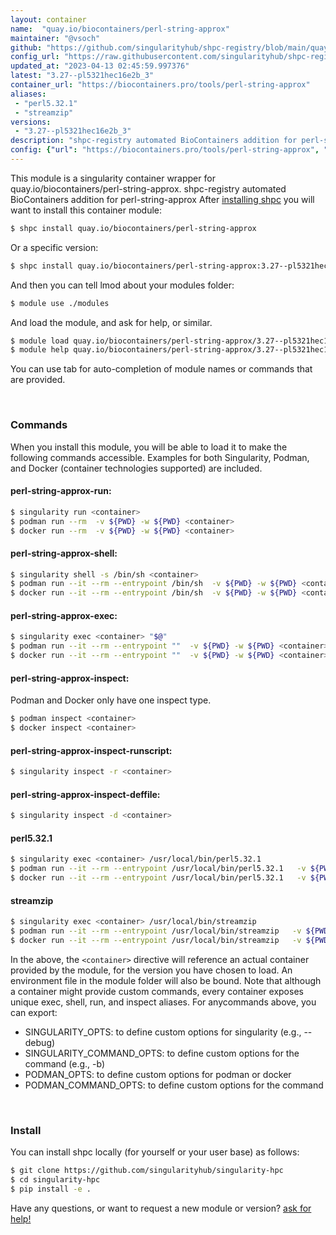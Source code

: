 ```yaml
---
layout: container
name:  "quay.io/biocontainers/perl-string-approx"
maintainer: "@vsoch"
github: "https://github.com/singularityhub/shpc-registry/blob/main/quay.io/biocontainers/perl-string-approx/container.yaml"
config_url: "https://raw.githubusercontent.com/singularityhub/shpc-registry/main/quay.io/biocontainers/perl-string-approx/container.yaml"
updated_at: "2023-04-13 02:45:59.997376"
latest: "3.27--pl5321hec16e2b_3"
container_url: "https://biocontainers.pro/tools/perl-string-approx"
aliases:
 - "perl5.32.1"
 - "streamzip"
versions:
 - "3.27--pl5321hec16e2b_3"
description: "shpc-registry automated BioContainers addition for perl-string-approx"
config: {"url": "https://biocontainers.pro/tools/perl-string-approx", "maintainer": "@vsoch", "description": "shpc-registry automated BioContainers addition for perl-string-approx", "latest": {"3.27--pl5321hec16e2b_3": "sha256:252a2c8c4b99365d0e85e3a0fd9a34d67c56834418d85c1bd638afe88c82c05b"}, "tags": {"3.27--pl5321hec16e2b_3": "sha256:252a2c8c4b99365d0e85e3a0fd9a34d67c56834418d85c1bd638afe88c82c05b"}, "docker": "quay.io/biocontainers/perl-string-approx", "aliases": {"perl5.32.1": "/usr/local/bin/perl5.32.1", "streamzip": "/usr/local/bin/streamzip"}}
---
```


This module is a singularity container wrapper for quay.io/biocontainers/perl-string-approx.
shpc-registry automated BioContainers addition for perl-string-approx
After [installing shpc](#install) you will want to install this container module:


```bash
$ shpc install quay.io/biocontainers/perl-string-approx
```

Or a specific version:

```bash
$ shpc install quay.io/biocontainers/perl-string-approx:3.27--pl5321hec16e2b_3
```

And then you can tell lmod about your modules folder:

```bash
$ module use ./modules
```

And load the module, and ask for help, or similar.

```bash
$ module load quay.io/biocontainers/perl-string-approx/3.27--pl5321hec16e2b_3
$ module help quay.io/biocontainers/perl-string-approx/3.27--pl5321hec16e2b_3
```

You can use tab for auto-completion of module names or commands that are provided.

<br>

### Commands

When you install this module, you will be able to load it to make the following commands accessible.
Examples for both Singularity, Podman, and Docker (container technologies supported) are included.

#### perl-string-approx-run:

```bash
$ singularity run <container>
$ podman run --rm  -v ${PWD} -w ${PWD} <container>
$ docker run --rm  -v ${PWD} -w ${PWD} <container>
```

#### perl-string-approx-shell:

```bash
$ singularity shell -s /bin/sh <container>
$ podman run --it --rm --entrypoint /bin/sh  -v ${PWD} -w ${PWD} <container>
$ docker run --it --rm --entrypoint /bin/sh  -v ${PWD} -w ${PWD} <container>
```

#### perl-string-approx-exec:

```bash
$ singularity exec <container> "$@"
$ podman run --it --rm --entrypoint ""  -v ${PWD} -w ${PWD} <container> "$@"
$ docker run --it --rm --entrypoint ""  -v ${PWD} -w ${PWD} <container> "$@"
```

#### perl-string-approx-inspect:

Podman and Docker only have one inspect type.

```bash
$ podman inspect <container>
$ docker inspect <container>
```

#### perl-string-approx-inspect-runscript:

```bash
$ singularity inspect -r <container>
```

#### perl-string-approx-inspect-deffile:

```bash
$ singularity inspect -d <container>
```


#### perl5.32.1

```bash
$ singularity exec <container> /usr/local/bin/perl5.32.1
$ podman run --it --rm --entrypoint /usr/local/bin/perl5.32.1   -v ${PWD} -w ${PWD} <container> -c " $@"
$ docker run --it --rm --entrypoint /usr/local/bin/perl5.32.1   -v ${PWD} -w ${PWD} <container> -c " $@"
```


#### streamzip

```bash
$ singularity exec <container> /usr/local/bin/streamzip
$ podman run --it --rm --entrypoint /usr/local/bin/streamzip   -v ${PWD} -w ${PWD} <container> -c " $@"
$ docker run --it --rm --entrypoint /usr/local/bin/streamzip   -v ${PWD} -w ${PWD} <container> -c " $@"
```



In the above, the `<container>` directive will reference an actual container provided
by the module, for the version you have chosen to load. An environment file in the
module folder will also be bound. Note that although a container
might provide custom commands, every container exposes unique exec, shell, run, and
inspect aliases. For anycommands above, you can export:

 - SINGULARITY_OPTS: to define custom options for singularity (e.g., --debug)
 - SINGULARITY_COMMAND_OPTS: to define custom options for the command (e.g., -b)
 - PODMAN_OPTS: to define custom options for podman or docker
 - PODMAN_COMMAND_OPTS: to define custom options for the command

<br>

### Install

You can install shpc locally (for yourself or your user base) as follows:

```bash
$ git clone https://github.com/singularityhub/singularity-hpc
$ cd singularity-hpc
$ pip install -e .
```

Have any questions, or want to request a new module or version? [ask for help!](https://github.com/singularityhub/singularity-hpc/issues)